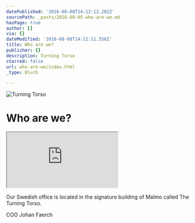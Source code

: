 ```yaml
---
datePublished: '2016-08-08T14:12:12.202Z'
sourcePath: _posts/2016-08-05-who-are-we.md
hasPage: true
author: []
via: {}
dateModified: '2016-08-08T14:12:11.556Z'
title: Who are we?
publisher: {}
description: Turning Torso
starred: false
url: who-are-we/index.html
_type: Blurb

---
```

![Turning Torso](https://the-grid-user-content.s3-us-west-2.amazonaws.com/eedb1f11-2ff9-4bf1-b1b7-7be2687422d4.jpg)

# Who are we?

<iframe src="https://the-grid.github.io/ed-location/?latitude=20&amp;longitude=-35&amp;zoom=9&amp;address=Turning%20Torso%2C%20Lilla%20Varvsgatan%2C%20211%2015%20Malm%C3%B6%2C%20Sk%C3%A5ne%20l%C3%A4n%2C%20Sweden" style=""></iframe>

Our Swedish office is located in the signature building of Malmo called The Turning Torso.

COO Johan Faerch